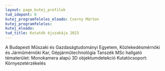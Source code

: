 ```yaml
---
layout: page_kutej_profilok
tud_idopont: 0
kutej_programfelelos_eloado: Cserny Márton
kutej_programfelelos: 
kutej_eloado:
tud_title: Kutatók éjszakája 2023
---
```


A Budapesti Műszaki és Gazdaságtudományi Egyetem, Közlekedésmérnöki és Járműmérnöki Kar, Gépjárműtechnológia Tanszék
MSc hallgató
tématerület: Monokamera alapú 3D objektumdetekció
Kutatócsoport: Környezetérzékelés